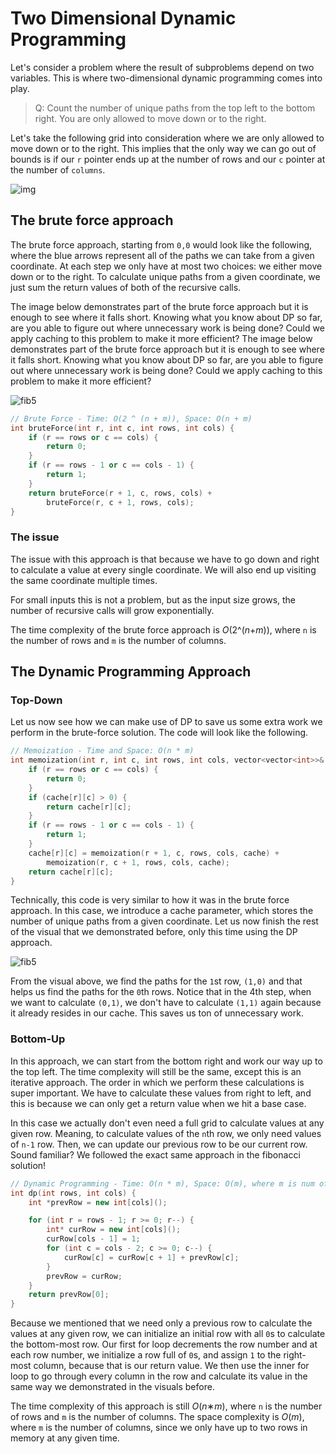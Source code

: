 # Two Dimensional Dynamic Programming

Let's consider a problem where the result of subproblems depend on two variables. This is where two-dimensional dynamic programming comes into play.

> Q: Count the number of unique paths from the top left to the bottom right. You are only allowed to move down or to the right.

Let's take the following grid into consideration where we are only allowed to move down or to the right. This implies that the only way we can go out of bounds is if our `r` pointer ends up at the number of rows and our `c` pointer at the number of `columns`.

![img](https://imagedelivery.net/CLfkmk9Wzy8_9HRyug4EVA/843cdb2b-3cbc-4146-f1fa-9d5e045da400/sharpen=1)

## The brute force approach

The brute force approach, starting from `0,0` would look like the following, where the blue arrows represent all of the paths we can take from a given coordinate. At each step we only have at most two choices: we either move down or to the right. To calculate unique paths from a given coordinate, we just sum the return values of both of the recursive calls.

The image below demonstrates part of the brute force approach but it is enough to see where it falls short. Knowing what you know about DP so far, are you able to figure out where unnecessary work is being done? Could we apply caching to this problem to make it more efficient?
The image below demonstrates part of the brute force approach but it is enough to see where it falls short. Knowing what you know about DP so far, are you able to figure out where unnecessary work is being done? Could we apply caching to this problem to make it more efficient?

![fib5](https://imagedelivery.net/CLfkmk9Wzy8_9HRyug4EVA/09a09764-c437-4153-891d-758a252b4d00/sharpen=1)

```cpp
// Brute Force - Time: O(2 ^ (n + m)), Space: O(n + m)
int bruteForce(int r, int c, int rows, int cols) {
    if (r == rows or c == cols) {
        return 0;
    }
    if (r == rows - 1 or c == cols - 1) {
        return 1;
    }
    return bruteForce(r + 1, c, rows, cols) +
        bruteForce(r, c + 1, rows, cols);
}
```

### The issue

The issue with this approach is that because we have to go down and right to calculate a value at every single coordinate. We will also end up visiting the same coordinate multiple times.

For small inputs this is not a problem, but as the input size grows, the number of recursive calls will grow exponentially.

The time complexity of the brute force approach is *O*(2^(_n_+_m_)), where `n` is the number of rows and `m` is the number of columns.

## The Dynamic Programming Approach

### Top-Down

Let us now see how we can make use of DP to save us some extra work we perform in the brute-force solution. The code will look like the following.

```cpp
// Memoization - Time and Space: O(n * m)
int memoization(int r, int c, int rows, int cols, vector<vector<int>>& cache) {
    if (r == rows or c == cols) {
        return 0;
    }
    if (cache[r][c] > 0) {
        return cache[r][c];
    }
    if (r == rows - 1 or c == cols - 1) {
        return 1;
    }
    cache[r][c] = memoization(r + 1, c, rows, cols, cache) +
        memoization(r, c + 1, rows, cols, cache);
    return cache[r][c];
}
```

Technically, this code is very similar to how it was in the brute force approach. In this case, we introduce a cache parameter, which stores the number of unique paths from a given coordinate. Let us now finish the rest of the visual that we demonstrated before, only this time using the DP approach.

![fib5](https://imagedelivery.net/CLfkmk9Wzy8_9HRyug4EVA/35b4bf20-b62f-4494-dbd2-233bc569df00/sharpen=1)

From the visual above, we find the paths for the `1`st row, `(1,0)` and that helps us find the paths for the `0`th rows. Notice that in the 4th step, when we want to calculate `(0,1)`, we don't have to calculate `(1,1)` again because it already resides in our cache. This saves us ton of unnecessary work.

### Bottom-Up

In this approach, we can start from the bottom right and work our way up to the top left. The time complexity will still be the same, except this is an iterative approach. The order in which we perform these calculations is super important. We have to calculate these values from right to left, and this is because we can only get a return value when we hit a base case.

In this case we actually don't even need a full grid to calculate values at any given row. Meaning, to calculate values of the `n`th row, we only need values of `n-1` row. Then, we can update our previous row to be our current row. Sound familiar? We followed the exact same approach in the fibonacci solution!

```cpp
// Dynamic Programming - Time: O(n * m), Space: O(m), where m is num of cols
int dp(int rows, int cols) {
    int *prevRow = new int[cols]();

    for (int r = rows - 1; r >= 0; r--) {
        int* curRow = new int[cols]();
        curRow[cols - 1] = 1;
        for (int c = cols - 2; c >= 0; c--) {
            curRow[c] = curRow[c + 1] + prevRow[c];
        }
        prevRow = curRow;
    }
    return prevRow[0];
}
```

Because we mentioned that we need only a previous row to calculate the values at any given row, we can initialize an initial row with all `0`s to calculate the bottom-most row. Our first for loop decrements the row number and at each row number, we initialize a row full of `0`s, and assign `1` to the right-most column, because that is our return value. We then use the inner for loop to go through every column in the row and calculate its value in the same way we demonstrated in the visuals before.

The time complexity of this approach is still *O*(*n*∗*m*), where `n` is the number of rows and `m` is the number of columns. The space complexity is *O*(_m_), where `m` is the number of columns, since we only have up to two rows in memory at any given time.
